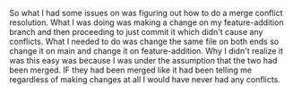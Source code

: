 So what I had some issues on was figuring out how to do a merge conflict resolution. What I was doing was making a change on my feature-addition branch and then proceeding to just commit it which didn't cause any conflicts.
What I needed to do was change the same file on both ends so change it on main and change it on feature-addition. Why I didn't realize it was this easy was because I was under the assumption that the two had been merged. 
IF they had been merged like it had been telling me regardless of making changes at all I would have never had any conflicts. 
